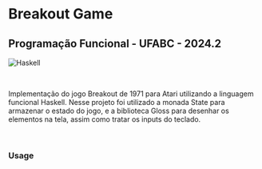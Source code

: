 # Breakout Game
## Programação Funcional - UFABC - 2024.2

![Haskell](https://img.shields.io/badge/Haskell-5e5086?style=for-the-badge&logo=haskell&logoColor=white)

<br />

Implementação do jogo Breakout de 1971 para Atari utilizando a linguagem funcional Haskell. Nesse projeto foi utilizado a monada State para armazenar o estado do jogo, e a biblioteca Gloss para desenhar os elementos na tela, assim como tratar os inputs do teclado.

 <br />
 
### Usage
